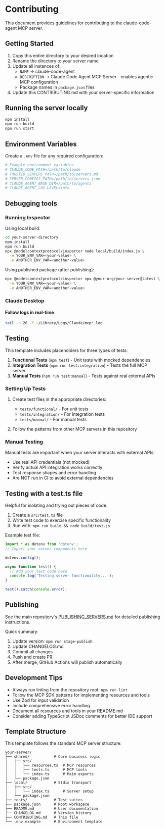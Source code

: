 # Contributing

This document provides guidelines for contributing to the claude-code-agent MCP server.

## Getting Started

1. Copy this entire directory to your desired location
2. Rename the directory to your server name
3. Update all instances of:
   - `NAME` → claude-code-agent
   - `DESCRIPTION` → Claude Code Agent MCP Server - enables agentic MCP configuration
   - Package names in `package.json` files
4. Update this CONTRIBUTING.md with your server-specific information

## Running the server locally

```bash
npm install
npm run build
npm run start
```

## Environment Variables

Create a `.env` file for any required configuration:

```bash
# Example environment variables
# CLAUDE_CODE_PATH=/path/to/claude
# TRUSTED_SERVERS_PATH=/path/to/servers.md
# SERVER_CONFIGS_PATH=/path/to/servers.json
# CLAUDE_AGENT_BASE_DIR=/path/to/agents
# CLAUDE_AGENT_LOG_LEVEL=info
```

## Debugging tools

### Running Inspector

Using local build:

```bash
cd your-server-directory
npm install
npm run build
npx @modelcontextprotocol/inspector node local/build/index.js \
  -e YOUR_ENV_VAR=<your-value> \
  -e ANOTHER_ENV_VAR=<another-value>
```

Using published package (after publishing):

```bash
npx @modelcontextprotocol/inspector npx @your-org/your-server@latest \
  -e YOUR_ENV_VAR=<your-value> \
  -e ANOTHER_ENV_VAR=<another-value>
```

### Claude Desktop

#### Follow logs in real-time

```bash
tail -n 20 -f ~/Library/Logs/Claude/mcp*.log
```

## Testing

This template includes placeholders for three types of tests:

1. **Functional Tests** (`npm test`) - Unit tests with mocked dependencies
2. **Integration Tests** (`npm run test:integration`) - Tests the full MCP server
3. **Manual Tests** (`npm run test:manual`) - Tests against real external APIs

### Setting Up Tests

1. Create test files in the appropriate directories:
   - `tests/functional/` - For unit tests
   - `tests/integration/` - For integration tests
   - `tests/manual/` - For manual tests

2. Follow the patterns from other MCP servers in this repository

### Manual Testing

Manual tests are important when your server interacts with external APIs:

- Use real API credentials (not mocked)
- Verify actual API integration works correctly
- Test response shapes and error handling
- Are NOT run in CI to avoid external dependencies

## Testing with a test.ts file

Helpful for isolating and trying out pieces of code.

1. Create a `src/test.ts` file
2. Write test code to exercise specific functionality
3. Run with: `npm run build && node build/test.js`

Example test file:

```ts
import * as dotenv from 'dotenv';
// Import your server components here

dotenv.config();

async function test() {
  // Add your test code here
  console.log('Testing server functionality...');
}

test().catch(console.error);
```

## Publishing

See the main repository's [PUBLISHING_SERVERS.md](../docs/PUBLISHING_SERVERS.md) for detailed publishing instructions.

Quick summary:

1. Update version: `npm run stage-publish`
2. Update CHANGELOG.md
3. Commit all changes
4. Push and create PR
5. After merge, GitHub Actions will publish automatically

## Development Tips

- Always run linting from the repository root: `npm run lint`
- Follow the MCP SDK patterns for implementing resources and tools
- Use Zod for input validation
- Include comprehensive error handling
- Document all resources and tools in your README.md
- Consider adding TypeScript JSDoc comments for better IDE support

## Template Structure

This template follows the standard MCP server structure:

```
your-server/
├── shared/           # Core business logic
│   ├── src/
│   │   ├── resources.ts  # MCP resources
│   │   ├── tools.ts      # MCP tools
│   │   └── index.ts      # Main exports
│   └── package.json
├── local/            # Stdio transport
│   ├── src/
│   │   └── index.ts      # Server setup
│   └── package.json
├── tests/            # Test suites
├── package.json      # Root workspace
├── README.md         # User documentation
├── CHANGELOG.md      # Version history
├── CONTRIBUTING.md   # This file
└── .env.example      # Environment template
```
